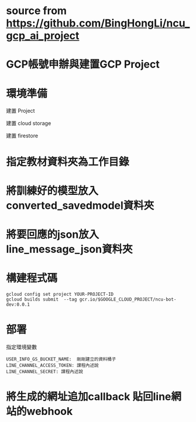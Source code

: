 # source from https://github.com/BingHongLi/ncu_gcp_ai_project
# GCP帳號申辦與建置GCP Project


# 環境準備

建置 Project

建置 cloud storage

建置 firestore


# 指定教材資料夾為工作目錄

# 將訓練好的模型放入 converted_savedmodel資料夾


# 將要回應的json放入line_message_json資料夾


# 構建程式碼

```
gcloud config set project YOUR-PROJECT-ID
gcloud builds submit  --tag gcr.io/$GOOGLE_CLOUD_PROJECT/ncu-bot-dev:0.0.1
```

# 部署

指定環境變數

```
USER_INFO_GS_BUCKET_NAME:  剛剛建立的資料桶子
LINE_CHANNEL_ACCESS_TOKEN: 課程內述說
LINE_CHANNEL_SECRET: 課程內述說
```
# 將生成的網址追加callback 貼回line網站的webhook
